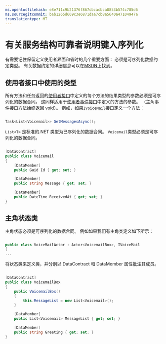 ```yaml
---
ms.openlocfilehash: e8e711c9b21376f867cbcacbca8853b574c785d6
ms.sourcegitcommit: bab1265d669c3e6871daa7cb8a5640a47104947a
translationtype: MT
---
```

<properties
   pageTitle="参与者类型序列化的可靠参与者注意事项"
   description="讨论了可用于定义服务结构可靠参与者状态和接口的可序列化的类定义的基本要求"
   services="service-fabric"
   documentationCenter=".net"
   authors="clca"
   manager="timlt"
   editor=""/>

<tags
   ms.service="service-fabric"
   ms.devlang="dotnet"
   ms.topic="article"
   ms.tgt_pltfrm="NA"
   ms.workload="NA"
   ms.date="08/11/2015"
   ms.author="claudioc"/>

# 有关服务结构可靠者说明键入序列化

有需要记住保留定义使用者界面和省时的几个重要方面︰ 必须是可序列化数据约定类型。 有关数据约定的详细信息可以在[MSDN](https://msdn.microsoft.com/library/ms731923.aspx)上找到。

## 使用者接口中使用的类型

所有方法和任务返回的[使用者接口](service-fabric-reliable-actors-introduction.md#actors)中定义的每个方法的结果类型的参数必须是可序列化的数据合同。 这同样适用于[使用者事件接口](service-fabric-reliable-actors-events.md#actor-events)中定义的方法的参数。 （主角事件接口方法始终返回 void）。
例如，如果`IVoiceMail`接口定义一个方法︰

```csharp

Task<List<Voicemail>> GetMessagesAsync();

```

`List<T>` 是标准的.NET 类型为已序列化的数据合同。 `Voicemail`类型必须是可序列化的数据合同。

```csharp

[DataContract]
public class Voicemail
{
    [DataMember]
    public Guid Id { get; set; }

    [DataMember]
    public string Message { get; set; }

    [DataMember]
    public DateTime ReceivedAt { get; set; }
}

```

## 主角状态类

主角状态必须是可序列化的数据合同。 例如如果我们有主角类定义如下所示︰

```csharp

public class VoiceMailActor : Actor<VoicemailBox>, IVoiceMail
{
...

```

将状态类来定义类，并分别以 DataContract 和 DataMember 属性批注其成员。

```csharp

[DataContract]
public class VoicemailBox
{
    public VoicemailBox()
    {
        this.MessageList = new List<Voicemail>();
    }

    [DataMember]
    public List<Voicemail> MessageList { get; set; }

    [DataMember]
    public string Greeting { get; set; }
}

```
